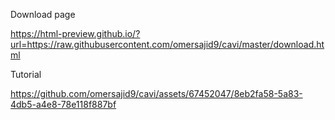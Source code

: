 Download page

https://html-preview.github.io/?url=https://raw.githubusercontent.com/omersajid9/cavi/master/download.html

Tutorial

https://github.com/omersajid9/cavi/assets/67452047/8eb2fa58-5a83-4db5-a4e8-78e118f887bf

